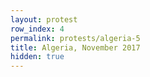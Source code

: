 ```yaml
---
layout: protest
row_index: 4
permalink: protests/algeria-5
title: Algeria, November 2017
hidden: true
---
```

